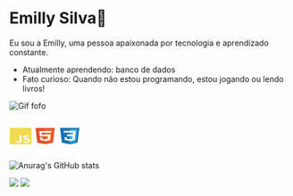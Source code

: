 # Emilly Silva🌸

Eu sou a Emilly, uma pessoa apaixonada por tecnologia e aprendizado constante.

- Atualmente aprendendo: banco de dados
- Fato curioso: Quando não estou programando, estou jogando ou lendo livros!

![Gif fofo](https://media.giphy.com/media/LmNwrBhejkK9EFP504/giphy.gif)


<div style="display: inline_block"><br>
  <img align="center" alt="luna-Js" height="30" width="40" src="https://raw.githubusercontent.com/devicons/devicon/master/icons/javascript/javascript-plain.svg">
  <img align="center" alt="luna-HTML" height="30" width="40" src="https://raw.githubusercontent.com/devicons/devicon/master/icons/html5/html5-original.svg">
  <img align="center" alt="luna-CSS" height="30" width="40" src="https://raw.githubusercontent.com/devicons/devicon/master/icons/css3/css3-original.svg">
</div>

  ##
  
  
  <div>
  
  ![Anurag's GitHub stats](https://github-readme-stats.vercel.app/api?username=bolunaxoy&show_icons=true&theme=radical) 


</div>
<div> 
 
  <a href = "mailto:emyyagami5@gmail.com"><img src="https://img.shields.io/badge/-Gmail-%23333?style=for-the-badge&logo=gmail&logoColor=white" target="_blank"></a>
  <a href="https://www.linkedin.com/in/emilly-silva-645270202" target="_blank"><img src="https://img.shields.io/badge/-LinkedIn-%230077B5?style=for-the-badge&logo=linkedin&logoColor=white" target="_blank"></a>
  
  </div>
